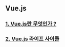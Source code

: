 ## Vue.js

<h3><a href="https://github.com/byvuejs/vue-study/blob/master/1.vuejs.md">1. Vue.js란 무엇인가 ?</a></h3>

<h3><a href="https://github.com/byvuejs/vue-study/blob/master/2.lifecycle.md">2. Vue.js 라이프 사이클</a></h3>
